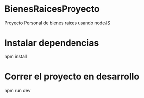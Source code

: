 # BienesRaicesProyecto
Proyecto Personal de bienes raices usando nodeJS

# Instalar dependencias 
npm install

# Correr el proyecto en desarrollo
npm run dev


